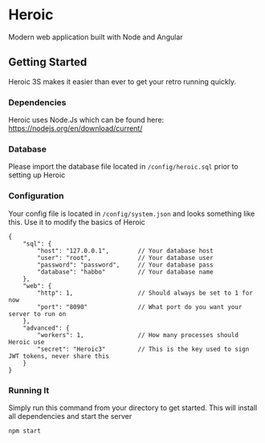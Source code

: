 # Heroic
Modern web application built with Node and Angular

## Getting Started
Heroic 3S makes it easier than ever to get your retro running quickly.  

### Dependencies
Heroic uses Node.Js which can be found here: https://nodejs.org/en/download/current/


### Database
Please import the database file located in `/config/heroic.sql` prior to setting up Heroic 

### Configuration
Your config file is located in `/config/system.json` and looks something like this.  Use it to modify the basics of Heroic
```json5
{
	"sql": {
		"host": "127.0.0.1",        // Your database host
		"user": "root",             // Your database user
		"password": "password",     // Your database pass
		"database": "habbo"         // Your database name
	},
	"web": {
		"http": 1,                  // Should always be set to 1 for now
		"port": "8090"              // What port do you want your server to run on
	},
	"advanced": {
		"workers": 1,               // How many processes should Heroic use
		"secret": "Heroic3"         // This is the key used to sign JWT tokens, never share this
	}
}
```

### Running It 
Simply run this command from your directory to get started.  This will install all dependencies and start the server
```bash
npm start
```
